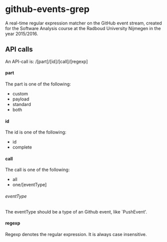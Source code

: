 # github-events-grep
A real-time regular expression matcher on the GitHub event stream, created for the Software Analysis course at the Radboud University Nijmegen in the year 2015/2016.

## API calls
An API-call is: /[part]/[id]/[call]/[regexp]

#### part
The part is one of the following:
* custom
* payload
* standard
* both

#### id
The id is one of the following:
* id
* complete

#### call
The call is one of the following:
* all
* one/[eventType]

###### eventType
The eventType should be a type of an Github event, like `PushEvent'.

#### regexp
Regexp denotes the regular expression. It is always case insensitive.